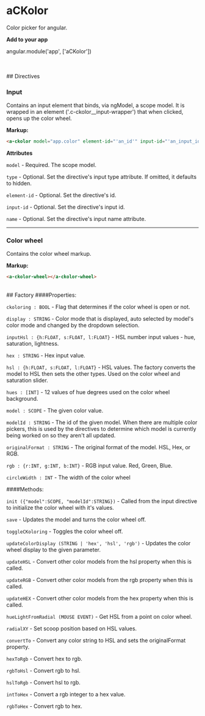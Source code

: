 # aCKolor
Color picker for angular.

**Add to your app**  

angular.module('app', ['aCKolor'])

<br />
<br />
## Directives

### Input
Contains an input element that binds, via ngModel, a scope model. It is wrapped in an element ('.c-ckolor__input-wrapper') that when clicked, opens up the color wheel.

**Markup:**
```html
<a-ckolor model="app.color" element-id="'an_id'" input-id="'an_input_id'" name="'an-input-name'" type="'hidden'"></a-ckolor>
```
**Attributes**  

  ``model`` - Required. The scope model.  

  ``type`` - Optional. Set the directive's input type attribute. If omitted, it defaults to hidden.  

  ``element-id`` - Optional. Set the directive's id.  

  ``input-id`` - Optional. Set the directive's input id.  

  ``name`` - Optional. Set the directive's input name attribute.


___

### Color wheel
  Contains the color wheel markup.

**Markup:**
  ```html
  <a-ckolor-wheel></a-ckolor-wheel>
  ```

<br />
## Factory
####Properties:  

  ``ckoloring : BOOL`` - Flag that determines if the color wheel is open or not.

  ``display : STRING`` - Color mode that is displayed, auto selected by model's color mode and changed by the dropdown selection.

  ``inputHsl : {h:FLOAT, s:FLOAT, l:FLOAT}`` - HSL number input values - hue, saturation, lightness.

  ``hex : STRING`` - Hex input value.

  ``hsl : {h:FLOAT, s:FLOAT, l:FLOAT}`` - HSL values. The factory converts the model to HSL then sets the other types. Used on the color wheel and saturation slider.

  ``hues : [INT]`` - 12 values of hue degrees used on the color wheel background.

  ``model : SCOPE`` - The given color value.

  ``modelId : STRING`` - The id of the given model. When there are multiple color pickers, this is used by the directives to determine which model is currently being worked on so they aren't all updated.

  ``originalFormat : STRING`` - The original format of the model. HSL, Hex, or RGB.

  ``rgb : {r:INT, g:INT, b:INT}`` - RGB input value. Red, Green, Blue.

  ``circleWidth : INT`` - The width of the color wheel


####Methods:  

  ``init ({"model":SCOPE, "modelId":STRING})`` - Called from the input directive to initialize the color wheel with it's values.

  ``save`` - Updates the model and turns the color wheel off.

  ``toggleCKoloring`` - Toggles the color wheel off.

  ``updateColorDisplay (STRING | 'hex', 'hsl', 'rgb')`` - Updates the color wheel display to the given parameter.

  ``updateHSL`` - Convert other color models from the hsl property when this is called.

  ``updateRGB`` - Convert other color models from the rgb property when this is called.

  ``updateHEX`` - Convert other color models from the hex property when this is called.

  ``hueLightFromRadial (MOUSE EVENT)`` - Get HSL from a point on color wheel.

  ``radialXY`` - Set scoop position based on HSL values.

  ``convertTo`` - Convert any color string to HSL and sets the originalFormat property.

  ``hexToRgb`` - Convert hex to rgb.

  ``rgbToHsl`` - Convert rgb to hsl.

  ``hslToRgb`` - Convert hsl to rgb.

  ``intToHex`` - Convert a rgb integer to a hex value.

  ``rgbToHex`` - Convert rgb to hex.

